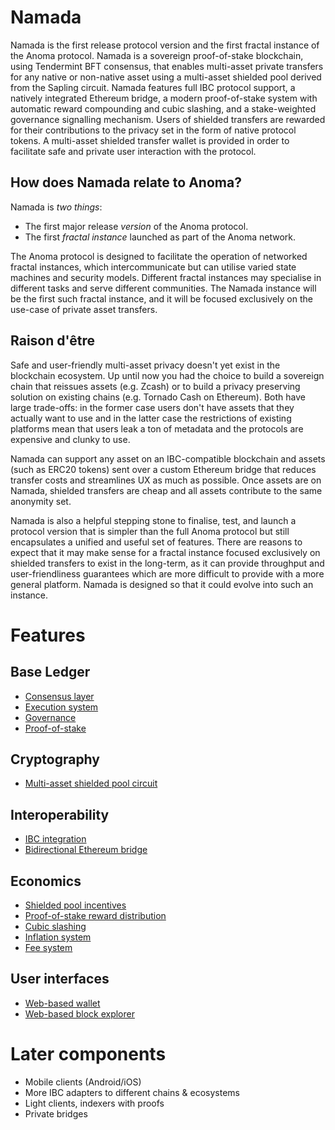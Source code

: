 # Namada

Namada is the first release protocol version and the first fractal instance of the Anoma protocol.
Namada is a sovereign proof-of-stake blockchain, using Tendermint BFT consensus,
that enables multi-asset private transfers for any native or non-native asset
using a multi-asset shielded pool derived from the Sapling circuit. Namada features
full IBC protocol support, a natively integrated Ethereum bridge, a modern proof-of-stake
system with automatic reward compounding and cubic slashing, and a stake-weighted governance
signalling mechanism. Users of shielded transfers are rewarded for their contributions
to the privacy set in the form of native protocol tokens. A multi-asset shielded transfer wallet is provided in order to facilitate
safe and private user interaction with the protocol.

## How does Namada relate to Anoma?

Namada is _two things_:
- The first major release _version_ of the Anoma protocol.
- The first _fractal instance_ launched as part of the Anoma network.

The Anoma protocol is designed to facilitate the operation of networked fractal instances,
which intercommunicate but can utilise varied state machines and security models. Different
fractal instances may specialise in different tasks and serve different communities. The Namada
instance will be the first such fractal instance, and it will be focused exclusively on the use-case of private asset transfers.

## Raison d'être

Safe and user-friendly multi-asset privacy doesn't yet exist in the blockchain ecosystem.
Up until now you had the choice to build a sovereign chain that reissues assets (e.g. Zcash) or to
build a privacy preserving solution on existing chains (e.g. Tornado Cash on
Ethereum). Both have large trade-offs: in the former case users don't have
assets that they actually want to use and in the latter case the restrictions
of existing platforms mean that users leak a ton of metadata
and the protocols are expensive and clunky to use.

Namada can support any asset on an IBC-compatible blockchain
and assets (such as ERC20 tokens) sent over a custom Ethereum bridge that
reduces transfer costs and streamlines UX as much as possible.
Once assets are on Namada, shielded transfers are cheap
and all assets contribute to the same anonymity set.

Namada is also a helpful stepping stone to finalise, test,
and launch a protocol version that is simpler than the full
Anoma protocol but still encapsulates a unified and useful
set of features. There are reasons to expect that it may
make sense for a fractal instance focused exclusively on
shielded transfers to exist in the long-term, as it can
provide throughput and user-friendliness guarantees which
are more difficult to provide with a more general platform.
Namada is designed so that it could evolve into such an instance.

# Features

## Base Ledger

- [Consensus layer](./consensus.md)
- [Execution system](./transparent-execution.md)
- [Governance](./governance.md)
- [Proof-of-stake](./proof-of-stake.md)

## Cryptography

- [Multi-asset shielded pool circuit](./masp.md)

## Interoperability

- [IBC integration](./ibc.md)
- [Bidirectional Ethereum bridge](./ethereum-bridge.md)

## Economics

- [Shielded pool incentives](./masp/shielded-pool-incentives.md)
- [Proof-of-stake reward distribution](./proof-of-stake/reward-distribution.md)
- [Cubic slashing](./proof-of-stake/cubic-slashing.md)
- [Inflation system](./inflation-system.md)
- [Fee system](./fee-system.md)

## User interfaces

- [Web-based wallet](./web-wallet-interface.md)
- [Web-based block explorer](./web-explorer-interface.md)

# Later components

- Mobile clients (Android/iOS)
- More IBC adapters to different chains & ecosystems
- Light clients, indexers with proofs
- Private bridges